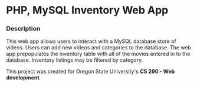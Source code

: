 # PHP, MySQL Inventory Web App

### Description
This web app allows users to interact with a MySQL database store of videos. Users can add new videos and categories to the database. The web app prepopulates the inventory table with all of the movies entered in to the database. Inventory listings may be filtered by category.

This project was created for Oregon State University's **CS 290 - Web development**.
